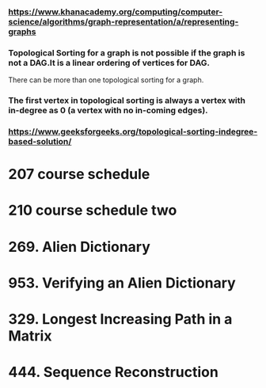 ### https://www.khanacademy.org/computing/computer-science/algorithms/graph-representation/a/representing-graphs
### Topological Sorting for a graph is not possible if the graph is not a DAG.It is a linear ordering of vertices for DAG.
There can be more than one topological sorting for a graph. 
### The first vertex in topological sorting is always a vertex with in-degree as 0 (a vertex with no in-coming edges).
### https://www.geeksforgeeks.org/topological-sorting-indegree-based-solution/


# 207  course schedule
# 210  course schedule two 
# 269. Alien Dictionary
# 953. Verifying an Alien Dictionary 
# 329. Longest Increasing Path in a Matrix
# 444. Sequence Reconstruction
